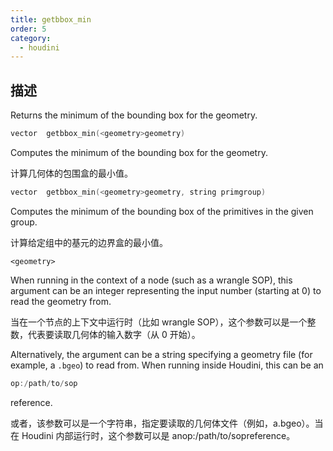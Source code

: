 ```yaml
---
title: getbbox_min
order: 5
category:
  - houdini
---
```

    
## 描述

Returns the minimum of the bounding box for the geometry.

```c
vector  getbbox_min(<geometry>geometry)
```

Computes the minimum of the bounding box for the geometry.

计算几何体的包围盒的最小值。

```c
vector  getbbox_min(<geometry>geometry, string primgroup)
```

Computes the minimum of the bounding box of the primitives in the given group.

计算给定组中的基元的边界盒的最小值。

`<geometry>`

When running in the context of a node (such as a wrangle SOP), this argument
can be an integer representing the input number (starting at 0) to read the
geometry from.

当在一个节点的上下文中运行时（比如 wrangle SOP），这个参数可以是一个整数，代表要读取几何体的输入数字（从 0 开始）。

Alternatively, the argument can be a string specifying a geometry file (for
example, a `.bgeo`) to read from. When running inside Houdini, this can be an

```c
op:/path/to/sop
```

reference.

或者，该参数可以是一个字符串，指定要读取的几何体文件（例如，a.bgeo）。当在 Houdini 内部运行时，这个参数可以是 anop:/path/to/sopreference。
